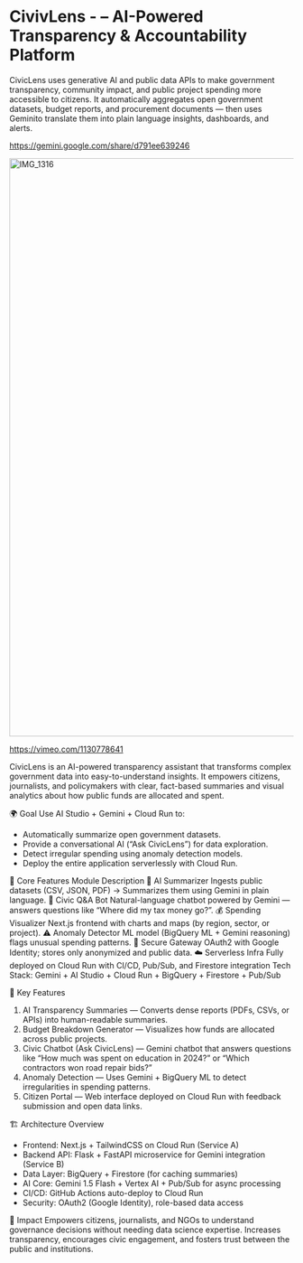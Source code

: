 # CivivLens - – AI-Powered Transparency & Accountability Platform
CivicLens uses generative AI and public data APIs to make government transparency, community impact, and public project spending more accessible to citizens. It automatically aggregates open government datasets, budget reports, and procurement documents — then uses Geminito translate them into plain language insights, dashboards, and alerts.

https://gemini.google.com/share/d791ee639246

<img width="1536" height="1024" alt="IMG_1316" src="https://github.com/user-attachments/assets/9f0c9fa6-65c5-4ab7-9fe4-ed89ed477964" />


https://vimeo.com/1130778641

CivicLens is an AI-powered transparency assistant that transforms complex government data into easy-to-understand insights. It empowers citizens, journalists, and policymakers with clear, fact-based summaries and visual analytics about how public funds are allocated and spent.

🌍 Goal
Use AI Studio + Gemini + Cloud Run to:
* Automatically summarize open government datasets.
* Provide a conversational AI (“Ask CivicLens”) for data exploration.
* Detect irregular spending using anomaly detection models.
* Deploy the entire application serverlessly with Cloud Run.

🧩 Core Features
Module	Description
🧠 AI Summarizer	Ingests public datasets (CSV, JSON, PDF) → Summarizes them using Gemini in plain language.
💬 Civic Q&A Bot	Natural-language chatbot powered by Gemini — answers questions like “Where did my tax money go?”.
💰 Spending Visualizer	Next.js frontend with charts and maps (by region, sector, or project).
⚠️ Anomaly Detector	ML model (BigQuery ML + Gemini reasoning) flags unusual spending patterns.
🔐 Secure Gateway	OAuth2 with Google Identity; stores only anonymized and public data.
☁️ Serverless Infra	Fully deployed on Cloud Run with CI/CD, Pub/Sub, and Firestore integration
Tech Stack: Gemini + AI Studio + Cloud Run + BigQuery + Firestore + Pub/Sub

🧩 Key Features
1. AI Transparency Summaries — Converts dense reports (PDFs, CSVs, or APIs) into human-readable summaries.
2. Budget Breakdown Generator — Visualizes how funds are allocated across public projects.
3. Civic Chatbot (Ask CivicLens) — Gemini chatbot that answers questions like “How much was spent on education in 2024?” or “Which contractors won road repair bids?”
4. Anomaly Detection — Uses Gemini + BigQuery ML to detect irregularities in spending patterns.
5. Citizen Portal — Web interface deployed on Cloud Run with feedback submission and open data links.

🏗️ Architecture Overview
* Frontend: Next.js + TailwindCSS on Cloud Run (Service A)
* Backend API: Flask + FastAPI microservice for Gemini integration (Service B)
* Data Layer: BigQuery + Firestore (for caching summaries)
* AI Core: Gemini 1.5 Flash + Vertex AI + Pub/Sub for async processing
* CI/CD: GitHub Actions auto-deploy to Cloud Run
* Security: OAuth2 (Google Identity), role-based data access

🧠 Impact
Empowers citizens, journalists, and NGOs to understand governance decisions without needing data science expertise. Increases transparency, encourages civic engagement, and fosters trust between the public and institutions.
